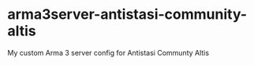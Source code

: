 # arma3server-antistasi-community-altis
My custom Arma 3 server config for Antistasi Communty Altis
